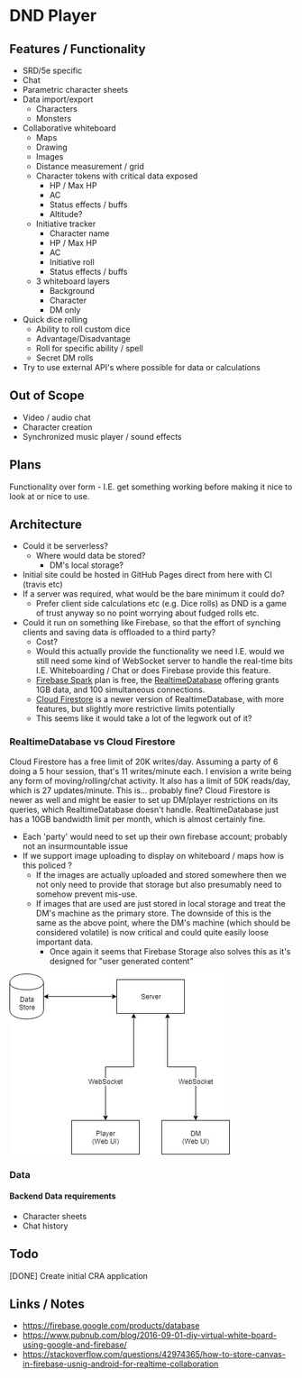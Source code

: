 # DND Player

## Features / Functionality
- SRD/5e specific
- Chat
- Parametric character sheets
- Data import/export
  - Characters
  - Monsters
- Collaborative whiteboard
  - Maps
  - Drawing
  - Images
  - Distance measurement / grid
  - Character tokens with critical data exposed
    - HP / Max HP
    - AC
    - Status effects / buffs
    - Altitude?
  - Initiative tracker
    - Character name
    - HP / Max HP
    - AC
    - Initiative roll
    - Status effects / buffs
  - 3 whiteboard layers
    - Background
    - Character
    - DM only
- Quick dice rolling
  - Ability to roll custom dice
  - Advantage/Disadvantage
  - Roll for specific ability / spell
  - Secret DM rolls
- Try to use external API's where possible for data or calculations

## Out of Scope

- Video / audio chat
- Character creation
- Synchronized music player / sound effects

## Plans

Functionality over form - I.E. get something working before making it nice to look at or nice to use.

## Architecture

- Could it be serverless?
  - Where would data be stored?
    - DM's local storage?
- Initial site could be hosted in GitHub Pages direct from here with CI (travis etc)
- If a server was required, what would be the bare minimum it could do?
  - Prefer client side calculations etc (e.g. Dice rolls) as DND is a game of trust anyway so no point worrying about fudged rolls etc.
- Could it run on something like Firebase, so that the effort of synching clients and saving data is offloaded to a third party?
  - Cost?
  - Would this actually provide the functionality we need I.E. would we still need some kind of WebSocket server to handle the real-time bits I.E. Whiteboarding / Chat or does Firebase provide this feature.
  - [Firebase Spark](https://firebase.google.com/pricing/) plan is free, the [RealtimeDatabase](https://firebase.google.com/products/realtime-database/) offering grants 1GB data, and 100 simultaneous connections.
  - [Cloud Firestore](https://firebase.google.com/products/firestore/?authuser=0) is a newer version of RealtimeDatabase, with more features, but slightly more restrictive limits potentially
  - This seems like it would take a lot of the legwork out of it?

### RealtimeDatabase vs Cloud Firestore
  Cloud Firestore has a free limit of 20K writes/day. Assuming a party of 6 doing a 5 hour session, that's 11 writes/minute each. I envision a write being any form of moving/rolling/chat activity. It also has a limit of 50K reads/day, which is 27 updates/minute. This is... probably fine? Cloud Firestore is newer as well and might be easier to set up DM/player restrictions on its queries, which RealtimeDatabase doesn't handle.
  RealtimeDatabase just has a 10GB bandwidth limit per month, which is almost certainly fine.
  
  - Each 'party' would need to set up their own firebase account; probably not an insurmountable issue
- If we support image uploading to display on whiteboard / maps how is this policed ?
  - If the images are actually uploaded and stored somewhere then we not only need to provide that storage but also presumably need to somehow prevent mis-use.
  - If images that are used are just stored in local storage and treat the DM's machine as the primary store. The downside of this is the same as the above point, where the DM's machine (which should be considered volatile) is now critical and could quite easily loose important data.
    - Once again it seems that Firebase Storage also solves this as it's designed for "user generated content"

![Architecture Plan](docs/diagrams/DNDPlayerArchitecturePlan.jpg)

### Data

#### Backend Data requirements

- Character sheets
- Chat history

## Todo

[DONE] Create initial CRA application

## Links / Notes

- https://firebase.google.com/products/database
- https://www.pubnub.com/blog/2016-09-01-diy-virtual-white-board-using-google-and-firebase/
- https://stackoverflow.com/questions/42974365/how-to-store-canvas-in-firebase-usnig-android-for-realtime-collaboration
